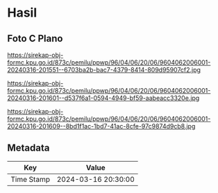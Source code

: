 # Hasil

## Foto C Plano

https://sirekap-obj-formc.kpu.go.id/873c/pemilu/ppwp/96/04/06/20/06/9604062006001-20240316-201551--6703ba2b-bac7-4379-8414-809d95907cf2.jpg

https://sirekap-obj-formc.kpu.go.id/873c/pemilu/ppwp/96/04/06/20/06/9604062006001-20240316-201601--d537f6a1-0594-4949-bf59-aabeacc3320e.jpg

https://sirekap-obj-formc.kpu.go.id/873c/pemilu/ppwp/96/04/06/20/06/9604062006001-20240316-201609--8bd1f1ac-1bd7-41ac-8cfe-97c9874d9cb8.jpg


## Metadata

| Key        | Value               |
| ---------- | ------------------- |
| Time Stamp | 2024-03-16 20:30:00 |



